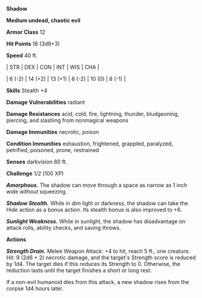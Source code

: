 **Shadow**

**Medium undead, chaotic evil**

**Armor Class** 12

**Hit Points** 16 (3d8+3)

**Speed** 40 ft.

|   STR   |   DEX   |   CON   |   INT   |   WIS   |   CHA   |
  
| 6 (-2) | 14 (+2) | 13 (+1) | 6 (-2) | 10 (0) | 8 (-1) |

**Skills** Stealth +4

**Damage Vulnerabilities** radiant

**Damage Resistances** acid, cold, fire, lightning, thunder, bludgeoning, piercing, and slashing from nonmagical weapons

**Damage Immunities** necrotic, poison

**Condition Immunities** exhaustion, frightened, grappled, paralyzed, petrified, poisoned, prone, restrained

**Senses** darkvision 60 ft.

**Challenge** 1/2 (100 XP)

***Amorphous.*** The shadow can move through a space as narrow as 1 inch wide without squeezing.

***Shadow Stealth.*** While in dim light or darkness, the shadow can take the Hide action as a bonus action. Its stealth bonus is also improved to +6.

***Sunlight Weakness.*** While in sunlight, the shadow has disadvantage on attack rolls, ability checks, and saving throws.

**Actions**

***Strength Drain.*** Melee Weapon Attack: +4 to hit, reach 5 ft., one creature. Hit: 9 (2d6 + 2) necrotic damage, and the target's Strength score is reduced by 1d4. The target dies if this reduces its Strength to 0. Otherwise, the reduction lasts until the target finishes a short or long rest.

If a non-evil humanoid dies from this attack, a new shadow rises from the corpse 1d4 hours later.

